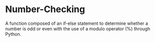 # Number-Checking
A function composed of an if-else statement to determine whether a number is odd or even with the use of a modulo operator (%) through Python.
